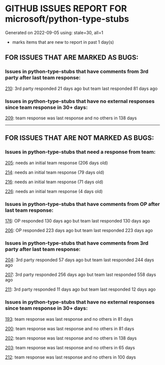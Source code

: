 
# GITHUB ISSUES REPORT FOR microsoft/python-type-stubs


Generated on 2022-09-05 using: stale=30, all=1


* marks items that are new to report in past 1 day(s)


## FOR ISSUES THAT ARE MARKED AS BUGS:


### Issues in python-type-stubs that have comments from 3rd party after last team response:


  [210](https://github.com/microsoft/python-type-stubs/issues/210 "The IntelliSense of Pylance works not well"): 3rd party responded 21 days ago but team last responded 81 days ago

### Issues in python-type-stubs that have no external responses since team response in 30+ days:


  [209](https://github.com/microsoft/python-type-stubs/issues/209 "Missing docstrings for functions in matpotlib.pyplot"): team response was last response and no others in 138 days

---

## FOR ISSUES THAT ARE NOT MARKED AS BUGS:


### Issues in python-type-stubs that need a response from team:


  [205](https://github.com/microsoft/python-type-stubs/issues/205 "[BUG?] VSCode Intellisense Fails To Complete Python's PyQt API Properties"): needs an initial team response (206 days old)

  [214](https://github.com/microsoft/python-type-stubs/issues/214 "matplotlib markerstyle is incomplete"): needs an initial team response (79 days old)

  [216](https://github.com/microsoft/python-type-stubs/issues/216 "type of subplots is partially unknown in matplotlib plt.subplots"): needs an initial team response (71 days old)

  [226](https://github.com/microsoft/python-type-stubs/issues/226 "Module is not callable"): needs an initial team response (4 days old)

### Issues in python-type-stubs that have comments from OP after last team response:


  [176](https://github.com/microsoft/python-type-stubs/issues/176 "request : opencv-contrib"): OP responded 130 days ago but team last responded 130 days ago

  [206](https://github.com/microsoft/python-type-stubs/issues/206 "No suggestion/autocomplete for example for xml.dom.minidom objects"): OP responded 223 days ago but team last responded 223 days ago

### Issues in python-type-stubs that have comments from 3rd party after last team response:


  [204](https://github.com/microsoft/python-type-stubs/issues/204 "Intellisense does work with GTK+ 3 (GObject Introspection)"): 3rd party responded 57 days ago but team last responded 244 days ago

  [207](https://github.com/microsoft/python-type-stubs/issues/207 "RPi.GPIO does not work"): 3rd party responded 256 days ago but team last responded 558 days ago

  [211](https://github.com/microsoft/python-type-stubs/issues/211 "Publish each stubs as stub-only package"): 3rd party responded 11 days ago but team last responded 12 days ago

### Issues in python-type-stubs that have no external responses since team response in 30+ days:


  [193](https://github.com/microsoft/python-type-stubs/issues/193 "VS Code AutoComplete does not include some functions of 3rd Party Modules like (NumPy, Pandas, Matplotlib,...)"): team response was last response and no others in 81 days

  [200](https://github.com/microsoft/python-type-stubs/issues/200 "PyRight doesn't see arguments of constructor for class inherited from pandas.DataFrame"): team response was last response and no others in 81 days

  [202](https://github.com/microsoft/python-type-stubs/issues/202 "vscode autocomplete not working for 'cv2.dnn_DetectionModel' Class"): team response was last response and no others in 138 days

  [203](https://github.com/microsoft/python-type-stubs/issues/203 "Pylance incorrect unreachable result with pwntools"): team response was last response and no others in 65 days

  [212](https://github.com/microsoft/python-type-stubs/issues/212 "Pylance not be resolved the mongoengine"): team response was last response and no others in 100 days
